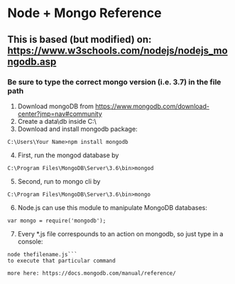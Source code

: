 # Node + Mongo Reference

## This is based (but modified) on: https://www.w3schools.com/nodejs/nodejs_mongodb.asp
### Be sure to type the correct mongo version (i.e. 3.7) in the file path

1. Download mongoDB from https://www.mongodb.com/download-center?jmp=nav#community
2. Create a data\db inside C:\ 
3. Download and install mongodb package: 
```
C:\Users\Your Name>npm install mongodb
```
4. First, run the mongod database by 
```
C:\Program Files\MongoDB\Server\3.6\bin>mongod 
```
5. Second, run to mongo cli by 
```
C:\Program Files\MongoDB\Server\3.6\bin>mongo 
```
6. Node.js can use this module to manipulate MongoDB databases: 
```
var mongo = require('mongodb');
```
7. Every *.js file correspounds to an action on mongodb, so just type in a console: 
```
node thefilename.js```
to execute that particular command

more here: https://docs.mongodb.com/manual/reference/